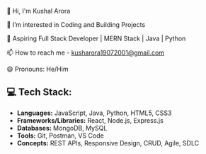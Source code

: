 👋 Hi, I'm Kushal Arora

👀 I’m interested in Coding and Building Projects

🎯 Aspiring Full Stack Developer | MERN Stack | Java | Python

📫 How to reach me - kusharora19072001@gmail.com

😄 Pronouns: He/Him

## 💻 Tech Stack:
- **Languages:** JavaScript, Java, Python, HTML5, CSS3  
- **Frameworks/Libraries:** React, Node.js, Express.js  
- **Databases:** MongoDB, MySQL  
- **Tools:** Git, Postman, VS Code  
- **Concepts:** REST APIs, Responsive Design, CRUD, Agile, SDLC
